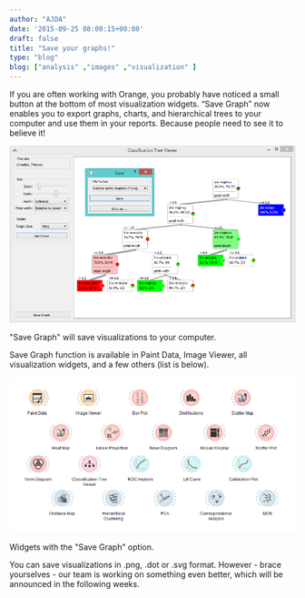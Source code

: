 ```yaml
---
author: "AJDA"
date: '2015-09-25 08:00:15+00:00'
draft: false
title: "Save your graphs!"
type: "blog"
blog: ["analysis" ,"images" ,"visualization" ]
---
```


If you are often working with Orange, you probably have noticed a small button at the bottom of most visualization widgets. “Save Graph” now enables you to export graphs, charts, and hierarchical trees to your computer and use them in your reports. Because people need to see it to believe it!

![](blog-save-graph.png)

"Save Graph" will save visualizations to your computer.



Save Graph function is available in Paint Data, Image Viewer, all visualization widgets, and a few others (list is below).

![](blog-save-graph2.png)

Widgets with the "Save Graph" option.



You can save visualizations in .png, .dot or .svg format. However - brace yourselves - our team is working on something even better, which will be announced in the following weeks.
